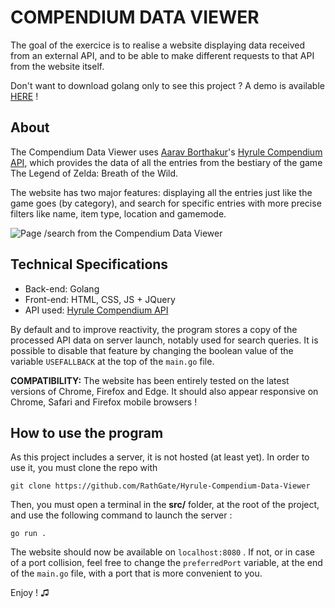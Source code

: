 # COMPENDIUM DATA VIEWER

The goal of the exercice is to realise a website displaying data received from an external API, and to be able to make different requests to that API from the website itself.

Don't want to download golang only to see this project ? A demo is available [HERE](https://youtu.be/TPtTBSFEf1Y) !

## About
The Compendium Data Viewer uses [Aarav Borthakur](https://github.com/gadhagod)'s [Hyrule Compendium API](https://gadhagod.github.io/Hyrule-Compendium-API/#/), which provides the data of all the entries from the bestiary of the game The Legend of Zelda: Breath of the Wild.

The website has two major features: displaying all the entries just like the game goes (by category), and search for specific entries with more precise filters like name, item type, location and gamemode.

![Page /search from the Compendium Data Viewer](https://media.discordapp.net/attachments/1001959681004163103/1086648904340222003/image.png)

## Technical Specifications

-   Back-end: Golang
-   Front-end: HTML, CSS, JS + JQuery
-   API used:  [Hyrule Compendium API](https://gadhagod.github.io/Hyrule-Compendium-API/#/)

By default and to improve reactivity, the program stores a copy of the processed API data on server launch, notably used for search queries. It is possible to disable that feature by changing the boolean value of the variable `USEFALLBACK` at the top of the `main.go` file.

**COMPATIBILITY:** The website has been entirely tested on the latest versions of Chrome, Firefox and Edge. It should also appear responsive on Chrome, Safari and Firefox mobile browsers !

## How to use the program

As this project includes a server, it is not hosted (at least yet). In order to use it, you must clone the repo with

    git clone https://github.com/RathGate/Hyrule-Compendium-Data-Viewer

Then, you must open a terminal in the **src/** folder, at the root of the project, and use the following command to launch the server :

    go run .

The website should now be available on `localhost:8080` . If not, or in case of a port collision, feel free to change the `preferredPort` variable, at the end of the `main.go` file, with a port that is more convenient to you.

Enjoy ! ♫
